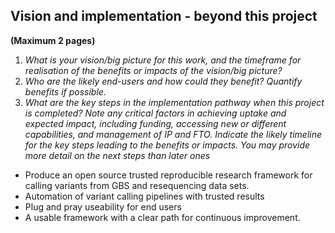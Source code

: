 ## Vision and implementation - beyond this project 
**(Maximum 2 pages)**
1. _What is your vision/big picture for this work, and the timeframe for realisation of the benefits or impacts of the vision/big picture?_
2. _Who are the likely end-users and how could they benefit? Quantify benefits if possible._
3. _What are the key steps in the implementation pathway when this project is completed?  Note any critical factors in achieving uptake and expected impact, including funding, accessing new or different capabilities, and management of IP and FTO. Indicate the likely timeline for the key steps leading to the benefits or impacts.  You may provide more detail on the next steps than later ones_

- Produce an open source trusted reproducible research framework for calling variants from GBS and resequencing data sets.
- Automation of variant calling pipelines with trusted results
- Plug and pray useability for end users
- A usable framework with a clear path for continuous improvement.
